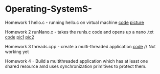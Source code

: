 # Operating-SystemS-

 Homework 1 hello.c - running hello.c on virtual machine [code](https://github.com/zanoniaustin/Operating-Systems-/blob/master/hello.c) [picture](https://github.com/zanoniaustin/Operating-Systems-/blob/master/hello-running.png)

 Homework 2 runNano.c - takes the runls.c code and opens up a nano .txt [code](https://github.com/zanoniaustin/Operating-Systems-/blob/master/runNano.c) [pic1](https://github.com/zanoniaustin/Operating-Systems-/blob/master/runNano.png) [pic2](https://github.com/zanoniaustin/Operating-Systems-/blob/master/runNano.txt.png)

Homework 3 threads.cpp - create a multi-threaded application [code](https://github.com/zanoniaustin/Operating-Systems-/blob/master/threads.cpp)   // Not working yet

Homework 4 - Build a multithreaded application which has at least one shared resource amd uses synchronization primitives to protect them.
